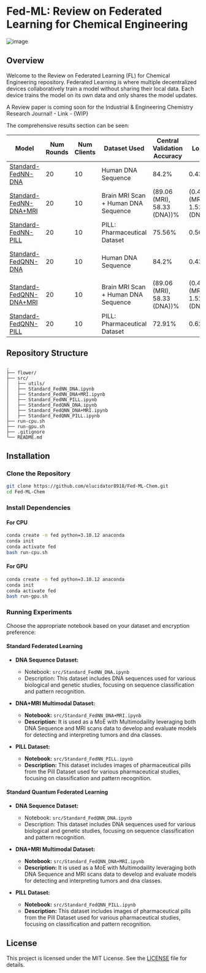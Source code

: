 # Fed-ML: Review on Federated Learning for Chemical Engineering

![image](https://github.com/user-attachments/assets/30fe91f9-be9d-49c1-8a73-812134d36816)

## Overview

Welcome to the Review on Federated Learning (FL) for Chemical Engineering repository. Federated Learning is where multiple decentralized devices collaboratively train a model without sharing their local data. Each device trains the model on its own data and only shares the model updates.

A Review paper is coming soon for the Industrial & Engineering Chemistry Research Journal! - Link - {WIP}

The comprehensive results section can be seen:

| **Model**                                                                                  | **Num Rounds** | **Num Clients** | **Dataset Used**        | **Central Validation Accuracy** | **Loss** | **Training Accuracy** | **Simulation Time**        |
|--------------------------------------------------------------------------------------------|---------------|-----------------|-------------------------|-------------------------------|---------|-----------------------|---------------------------|
| [Standard-FedNN-DNA](https://github.com/elucidator8918/Fed-ML-Chem/blob/main/src/Standard_FedNN_DNA.ipynb)   | 20            | 10              | Human DNA Sequence      | 84.2%                         | 0.43    | 85.5%                 | 432.07 sec (7.2 min)  |
| [Standard-FedNN-DNA+MRI](https://github.com/elucidator8918/Fed-ML-Chem/blob/main/src/Standard_FedNN_DNA+MRI.ipynb)   | 20            | 10              | Brain MRI Scan + Human DNA Sequence      | (89.06 (MRI), 58.33 (DNA))%        | (0.44 (MRI), 1.52 (DNA))    | (99.37 (MRI), 57.11 (DNA))%                 |  6818.68 sec (113.64 min)  |
| [Standard-FedNN-PILL](https://github.com/elucidator8918/Fed-ML-Chem/blob/main/src/Standard_FedNN_PILL.ipynb)   | 20            | 10              | PILL: Pharmaceutical Dataset      | 75.56%                         | 0.56    | 93.54%                 | 2623.63 sec (43.7 min)  |
| [Standard-FedQNN-DNA](https://github.com/elucidator8918/Fed-ML-Chem/blob/main/src/Standard_FedQNN_DNA.ipynb)   | 20            | 10              | Human DNA Sequence      | 84.2%                         | 0.43    | 85.5%                 | 10132.53 sec (168.9 min)  |
| [Standard-FedQNN-DNA+MRI](https://github.com/elucidator8918/Fed-ML-Chem/blob/main/src/Standard_FedQNN_DNA+MRI.ipynb)   | 20            | 10              | Brain MRI Scan + Human DNA Sequence      | (89.06 (MRI), 58.33 (DNA))%        | (0.44 (MRI), 1.52 (DNA))    | (99.37 (MRI), 57.11 (DNA))%                 |  6818.68 sec (113.64 min)  |
| [Standard-FedQNN-PILL](https://github.com/elucidator8918/Fed-ML-Chem/blob/main/src/Standard_FedQNN_PILL.ipynb)   | 20            | 10              | PILL: Pharmaceutical Dataset      | 72.91%                         | 0.62    | 96.7%                 | 2130.08 sec (35.1 min)  |

## Repository Structure

```
.
├── flower/
├── src/
│   ├── utils/
│   ├── Standard_FedNN_DNA.ipynb
│   ├── Standard_FedNN_DNA+MRI.ipynb
│   ├── Standard_FedNN_PILL.ipynb
│   ├── Standard_FedQNN_DNA.ipynb
│   ├── Standard_FedQNN_DNA+MRI.ipynb
│   ├── Standard_FedQNN_PILL.ipynb
├── run-cpu.sh
├── run-gpu.sh
├── .gitignore
└── README.md
```

## Installation

### Clone the Repository

```bash
git clone https://github.com/elucidator8918/Fed-ML-Chem.git
cd Fed-ML-Chem
```

### Install Dependencies

#### For CPU

```bash
conda create -n fed python=3.10.12 anaconda
conda init
conda activate fed
bash run-cpu.sh
```

#### For GPU

```bash
conda create -n fed python=3.10.12 anaconda
conda init
conda activate fed
bash run-gpu.sh
```

### Running Experiments

Choose the appropriate notebook based on your dataset and encryption preference:

#### Standard Federated Learning

- **DNA Sequence Dataset:**
  - Notebook: `src/Standard_FedNN_DNA.ipynb`
  - Description: This dataset includes DNA sequences used for various biological and genetic studies, focusing on sequence classification and pattern recognition.

- **DNA+MRI Multimodal Dataset:**
  - **Notebook:** `src/Standard_FedNN_DNA+MRI.ipynb`
  - **Description:** It is used as a MoE with Multimodaility leveraging both DNA Sequence and MRI scans data to develop and evaluate models for detecting and interpreting tumors and dna classes.

- **PILL Dataset:**
  - **Notebook:** `src/Standard_FedNN_PILL.ipynb`
  - **Description:** This dataset includes images of pharmaceutical pills from the Pill Dataset used for various pharmaceutical studies, focusing on classification and pattern recognition.

#### Standard Quantum Federated Learning

- **DNA Sequence Dataset:**
  - Notebook: `src/Standard_FedQNN_DNA.ipynb`
  - Description: This dataset includes DNA sequences used for various biological and genetic studies, focusing on sequence classification and pattern recognition.

- **DNA+MRI Multimodal Dataset:**
  - **Notebook:** `src/Standard_FedQNN_DNA+MRI.ipynb`
  - **Description:** It is used as a MoE with Multimodaility leveraging both DNA Sequence and MRI scans data to develop and evaluate models for detecting and interpreting tumors and dna classes.

- **PILL Dataset:**
  - **Notebook:** `src/Standard_FedQNN_PILL.ipynb`
  - **Description:** This dataset includes images of pharmaceutical pills from the Pill Dataset used for various pharmaceutical studies, focusing on classification and pattern recognition.

## License

This project is licensed under the MIT License. See the [LICENSE](./LICENSE) file for details.
